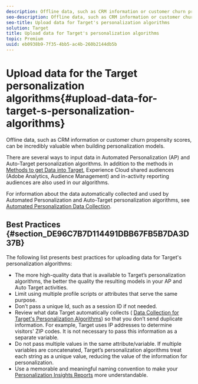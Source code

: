```yaml
---
description: Offline data, such as CRM information or customer churn propensity scores, can be incredibly valuable when building personalization models.
seo-description: Offline data, such as CRM information or customer churn propensity scores, can be incredibly valuable when building personalization models.
seo-title: Upload data for Target's personalization algorithms
solution: Target
title: Upload data for Target's personalization algorithms
topic: Premium
uuid: eb0938b9-7f35-4bb5-ac4b-260b2144db5b
---
```


# Upload data for the Target personalization algorithms{#upload-data-for-target-s-personalization-algorithms}

Offline data, such as CRM information or customer churn propensity scores, can be incredibly valuable when building personalization models.

 There are several ways to input data in Automated Personalization (AP) and Auto-Target personalization algorithms. In addition to the methods in [Methods to get Data into Target](../../c-implementing-target/c-considerations-before-you-implement-target/c-methods-to-get-data-into-target/c-methods-to-get-data-into-target.md#concept_0069C0EFB56C4700BB33F2F35C2B9B17), Experience Cloud shared audiences (Adobe Analytics, Audience Management) and in-activity reporting audiences are also used in our algorithms.

For information about the data automatically collected and used by Automated Personalization and Auto-Target personalization algorithms, see [Automated Personalization Data Collection](../../c-activities/t-automated-personalization/ap-data.md#reference_255BD3DE7AD04DC9B766E0BC78961058).

## Best Practices {#section_DE96C7B7D114491DBB67FB5B7DA3D37B}

The following list presents best practices for uploading data for Target's personalization algorithms:

* The more high-quality data that is available to Target’s personalization algorithms, the better the quality the resulting models in your AP and Auto Target activities. 
* Limit using multiple profile scripts or attributes that serve the same purpose. 
* Don’t pass a unique Id, such as a session ID if not needed. 
* Review what data Target automatically collects ( [Data Collection for Target's Personalization Algorithms](../../c-activities/t-automated-personalization/ap-data.md#reference_255BD3DE7AD04DC9B766E0BC78961058)) so that you don’t send duplicate information. For example, Target uses IP addresses to determine visitors' ZIP codes. It is not necessary to pass this information as a separate variable. 
* Do not pass multiple values in the same attribute/variable. If multiple variables are concatenated, Target’s personalization algorithms treat each string as a unique value, reducing the value of the information for personalization. 
* Use a memorable and meaningful naming convention to make your [Personalization Insights Reports](../../c-reports/c-personalization-insights-reports/c-personalization-insights-reports.md#concept_A897070E1EDC403EB84CFB7A6ECAD767) more understandable.

